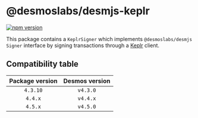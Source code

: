 # @desmoslabs/desmjs-keplr

[![npm version](https://img.shields.io/npm/v/@desmoslabs/desmjs-keplr.svg)](https://www.npmjs.com/package/@desmoslabs/desmjs-keplr)

This package contains a `KeplrSigner` which implements `@desmoslabs/desmjs` `Signer` interface 
by signing transactions through a [Keplr](https://www.keplr.app/) client.  

## Compatibility table

| Package version | Desmos version | 
|:---------------:|:--------------:|
|    `4.3.10`     |    `v4.3.0`    |
|     `4.4.x`     |    `v4.4.x`    |
|     `4.5.x`     |    `v4.5.0`    |

